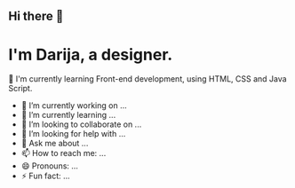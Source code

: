 ## Hi there 👋


<h1>I'm Darija, a designer. </h1>
<p>🔭 I'm currently learning Front-end development, using HTML, CSS and Java Script.</p>

- 🔭 I’m currently working on ...
- 🌱 I’m currently learning ...
- 👯 I’m looking to collaborate on ...
- 🤔 I’m looking for help with ...
- 💬 Ask me about ...
- 📫 How to reach me: ...
- 😄 Pronouns: ...
- ⚡ Fun fact: ...

